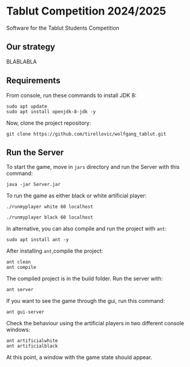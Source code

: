 # Tablut Competition 2024/2025
Software for the Tablut Students Competition
## Our strategy

BLABLABLA

## Requirements

From console, run these commands to install JDK 8:

```
sudo apt update
sudo apt install openjdk-8-jdk -y
```

Now, clone the project repository:

```
git clone https://github.com/tirellovic/wolfgang_tablut.git
```

## Run the Server

To start the game, move in `jars` directory and run the Server with this command:
```
java -jar Server.jar
```

To run the game as either black or white artificial player:

```
./runmyplayer white 60 localhost
```
```
./runmyplayer black 60 localhost
```

In alternative, you can also compile and run the project with `ant`:
```
sudo apt install ant -y
```

After installing `ant`,compile the project:
```
ant clean
ant compile
```
The compiled project is in the build folder. Run the server with:
```
ant server
```
If you want to see the game through the gui, run this command:
```
ant gui-server
```
Check the behaviour using the artificial players in two different console windows:
```
ant artificialwhite
ant artificialblack
```
At this point, a window with the game state should appear.
